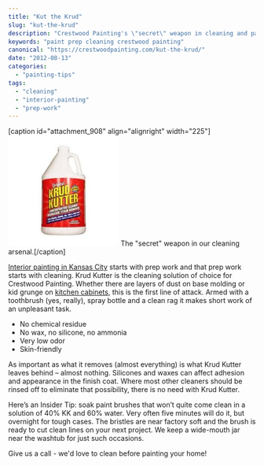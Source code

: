 ```yaml
---
title: "Kut the Krud"
slug: "kut-the-krud"
description: "Crestwood Painting's \"secret\" weapon in cleaning and paint prep."
keywords: "paint prep cleaning crestwood painting"
canonical: "https://crestwoodpainting.com/kut-the-krud/"
date: "2012-08-13"
categories:
  - "painting-tips"
tags:
  - "cleaning"
  - "interior-painting"
  - "prep-work"
---
```


\[caption id="attachment\_908" align="alignright" width="225"\]![Clean paint contractor kansas city](images/KrudKutter.jpg "Krud Kutter For Pre-Painting Cleaning") The "secret" weapon in our cleaning arsenal.\[/caption\]

[Interior painting in Kansas City](https://crestwoodpainting.com/interior-painter-kansas-city/) starts with prep work and that prep work starts with cleaning. Krud Kutter is the cleaning solution of choice for Crestwood Painting. Whether there are layers of dust on base molding or kid grunge on [kitchen cabinets](https://crestwoodpainting.com/painting-kitchen-cabinets/), this is the first line of attack. Armed with a toothbrush (yes, really), spray bottle and a clean rag it makes short work of an unpleasant task.

- No chemical residue
- No wax, no silicone, no ammonia
- Very low odor
- Skin-friendly

As important as what it removes (almost everything) is what Krud Kutter leaves behind – almost nothing. Silicones and waxes can affect adhesion and appearance in the finish coat. Where most other cleaners should be rinsed off to eliminate that possibility, there is no need with Krud Kutter.

Here’s an Insider Tip: soak paint brushes that won’t quite come clean in a solution of 40% KK and 60% water. Very often five minutes will do it, but overnight for tough cases. The bristles are near factory soft and the brush is ready to cut clean lines on your next project. We keep a wide-mouth jar near the washtub for just such occasions.

Give us a call - we'd love to clean before painting your home!
